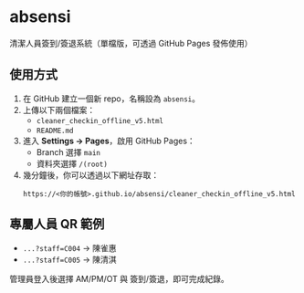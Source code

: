 # absensi

清潔人員簽到/簽退系統（單檔版，可透過 GitHub Pages 發佈使用）

## 使用方式

1. 在 GitHub 建立一個新 repo，名稱設為 `absensi`。
2. 上傳以下兩個檔案：
   - `cleaner_checkin_offline_v5.html`
   - `README.md`
3. 進入 **Settings → Pages**，啟用 GitHub Pages：
   - Branch 選擇 `main`
   - 資料夾選擇 `/(root)`
4. 幾分鐘後，你可以透過以下網址存取：
   ```
   https://<你的帳號>.github.io/absensi/cleaner_checkin_offline_v5.html
   ```

## 專屬人員 QR 範例
- `...?staff=C004` → 陳雀惠
- `...?staff=C005` → 陳清淇

管理員登入後選擇 AM/PM/OT 與 簽到/簽退，即可完成紀錄。
